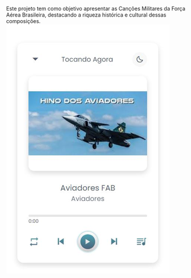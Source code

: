 
Este projeto tem como objetivo apresentar as Canções Militares da Força Aérea Brasileira, destacando a riqueza histórica e cultural dessas composições.
![alt text](https://github.com/GeovaneJorge/Cancoes/blob/main/Cancoes/img/Capa.JPG)
